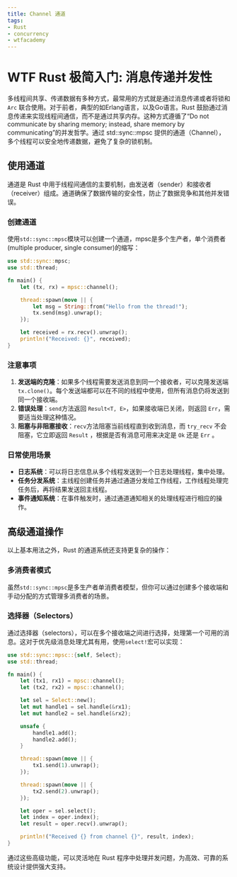 ```yaml
---
title: Channel 通道
tags:
- Rust
- concurrency
- wtfacademy
---
```


# WTF Rust 极简入门: 消息传递并发性
多线程间共享、传递数据有多种方式，最常用的方式就是通过消息传递或者将锁和 `Arc` 联合使用。对于前者，典型的如Erlang语言，以及Go语言。Rust 鼓励通过消息传递来实现线程间通信，而不是通过共享内存。这种方式遵循了“Do not communicate by sharing memory; instead, share memory by communicating”的并发哲学。通过 std::sync::mpsc 提供的通道（Channel），多个线程可以安全地传递数据，避免了复杂的锁机制。

## 使用通道

通道是 Rust 中用于线程间通信的主要机制，由发送者（sender）和接收者（receiver）组成。通道确保了数据传输的安全性，防止了数据竞争和其他并发错误。

### 创建通道

使用`std::sync::mpsc`模块可以创建一个通道，mpsc是多个生产者，单个消费者(multiple producer, single consumer)的缩写：

```rust
use std::sync::mpsc;
use std::thread;

fn main() {
    let (tx, rx) = mpsc::channel();

    thread::spawn(move || {
        let msg = String::from("Hello from the thread!");
        tx.send(msg).unwrap();
    });

    let received = rx.recv().unwrap();
    println!("Received: {}", received);
}
```

### 注意事项

1. **发送端的克隆**：如果多个线程需要发送消息到同一个接收者，可以克隆发送端 `tx.clone()`。每个发送端都可以在不同的线程中使用，但所有消息仍将发送到同一个接收端。
2. **错误处理**：`send`方法返回 `Result<T, E>`，如果接收端已关闭，则返回 `Err`，需要适当处理这种情况。
3. **阻塞与非阻塞接收**：`recv`方法阻塞当前线程直到收到消息，而 `try_recv` 不会阻塞，它立即返回 `Result` ，根据是否有消息可用来决定是 `Ok` 还是 `Err` 。

### 日常使用场景

- **日志系统**：可以将日志信息从多个线程发送到一个日志处理线程，集中处理。
- **任务分发系统**：主线程创建任务并通过通道分发给工作线程，工作线程处理完任务后，再将结果发送回主线程。
- **事件通知系统**：在事件触发时，通过通道通知相关的处理线程进行相应的操作。

## 高级通道操作

以上基本用法之外，Rust 的通道系统还支持更复杂的操作：

### 多消费者模式

虽然`std::sync::mpsc`是多生产者单消费者模型，但你可以通过创建多个接收端和手动分配的方式管理多消费者的场景。

### 选择器（Selectors）

通过选择器（selectors），可以在多个接收端之间进行选择，处理第一个可用的消息。这对于优先级消息处理尤其有用，使用`select!`宏可以实现：

```rust
use std::sync::mpsc::{self, Select};
use std::thread;

fn main() {
    let (tx1, rx1) = mpsc::channel();
    let (tx2, rx2) = mpsc::channel();

    let sel = Select::new();
    let mut handle1 = sel.handle(&rx1);
    let mut handle2 = sel.handle(&rx2);

    unsafe {
        handle1.add();
        handle2.add();
    }

    thread::spawn(move || {
        tx1.send(1).unwrap();
    });

    thread::spawn(move || {
        tx2.send(2).unwrap();
    });

    let oper = sel.select();
    let index = oper.index();
    let result = oper.recv().unwrap();

    println!("Received {} from channel {}", result, index);
}
```

通过这些高级功能，可以灵活地在 Rust 程序中处理并发问题，为高效、可靠的系统设计提供强大支持。